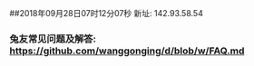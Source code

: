 ##2018年09月28日07时12分07秒 新址: 142.93.58.54
### 兔友常见问题及解答: https://github.com/wanggonging/d/blob/w/FAQ.md
